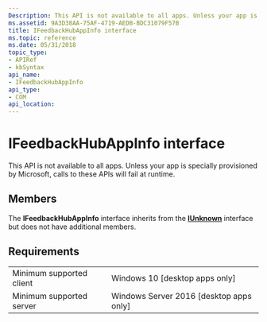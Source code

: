 ```yaml
---
Description: This API is not available to all apps. Unless your app is specially provisioned by Microsoft, calls to these APIs will fail at runtime.
ms.assetid: 9A3D38AA-75AF-4719-AEDB-BDC31079F57B
title: IFeedbackHubAppInfo interface
ms.topic: reference
ms.date: 05/31/2018
topic_type: 
- APIRef
- kbSyntax
api_name: 
- IFeedbackHubAppInfo
api_type: 
- COM
api_location: 
---
```


# IFeedbackHubAppInfo interface

This API is not available to all apps. Unless your app is specially provisioned by Microsoft, calls to these APIs will fail at runtime.

## Members

The **IFeedbackHubAppInfo** interface inherits from the [**IUnknown**](/windows/win32/api/unknwn/nn-unknwn-iunknown) interface but does not have additional members.

## Requirements



|                                     |                                                      |
|-------------------------------------|------------------------------------------------------|
| Minimum supported client<br/> | Windows 10 \[desktop apps only\]<br/>          |
| Minimum supported server<br/> | Windows Server 2016 \[desktop apps only\]<br/> |



 

 